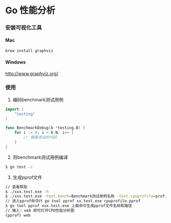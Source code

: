 # Go 性能分析

### 安装可视化工具
#### Mac
```
brew install graphviz
```
#### Windows
http://www.graphviz.org/

### 使用
1. 编码benchmark测试用例
```go
import (
	"testing"
)

func BenchmarkDebug(b *testing.B) {
	for i := 0; i < b.N; i++ {
		// 需要测试的代码
	}
}
```
2. 将benchmark测试用例编译
```bash
$ go test -c
```
3. 生成pprof文件
```bash
// 查看帮助
$ ./xxx.test.exe -h
$ ./xxx.test.exe -test.bench=Benchmark测试用例名称 -test.cpuprofile=profile文件名称和路径.pprof
// 进入pprof命令行 go tool pprof xx.test.exe cpuprofile.pprof
$ go tool pprof xxx.test.exe 上面命令生成pprof文件名称和路径
// 输入: web 即可打开CPU性能分析图
(pprof) web
```
